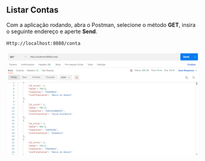 ## Listar Contas
 Com a aplicação rodando, abra o Postman, selecione
o método **GET**, insira o seguinte endereço
e aperte **Send**.
```Html
Http://localhost:8080/conta
```
![](https://github.com/Jbisatto/desafiopubfuture/blob/master/docs/Conta/ListarContas.png)



